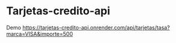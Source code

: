 # Tarjetas-credito-api

Demo https://tarjetas-credito-api.onrender.com/api/tarjetas/tasa?marca=VISA&importe=500